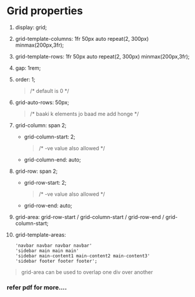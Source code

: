 # Grid properties

1. display: grid;

2. grid-template-columns: 1fr 50px auto repeat(2, 300px) minmax(200px,3fr);

3. grid-template-rows: 1fr 50px auto repeat(2, 300px) minmax(200px,3fr);

4. gap: 1rem;

5. order: 1;                       
    >/* default is 0 */

6. grid-auto-rows: 50px;           
    >/* baaki k elements jo baad me add honge */

7. grid-column: span 2;
    - grid-column-start: 2;       
        >/* -ve value also allowed */
    - grid-column-end: auto;

8. grid-row: span 2;
    - grid-row-start: 2;          
        >/* -ve value also allowed */
    - grid-row-end: auto;

9. grid-area: grid-row-start / grid-column-start / grid-row-end / grid-column-start;

10. grid-template-areas: 

        'navbar navbar navbar navbar'
        'sidebar main main main'
        'sidebar main-content1 main-content2 main-content3'
        'sidebar footer footer footer';

> grid-area can be used to overlap one div over another 

### refer pdf for more....